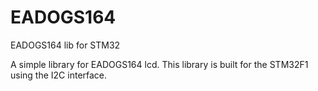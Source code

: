 # EADOGS164
EADOGS164 lib for STM32

A simple library for EADOGS164 lcd. This library is built for the STM32F1 using the I2C interface.
